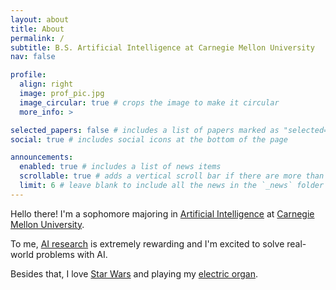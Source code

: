 ```yaml
---
layout: about
title: About
permalink: /
subtitle: B.S. Artificial Intelligence at Carnegie Mellon University
nav: false

profile:
  align: right
  image: prof_pic.jpg
  image_circular: true # crops the image to make it circular
  more_info: >

selected_papers: false # includes a list of papers marked as "selected={true}"
social: true # includes social icons at the bottom of the page

announcements:
  enabled: true # includes a list of news items
  scrollable: true # adds a vertical scroll bar if there are more than 3 news items
  limit: 6 # leave blank to include all the news in the `_news` folder
---
```


Hello there! I'm a sophomore majoring in <a href="https://www.cs.cmu.edu/bs-in-artificial-intelligence/">Artificial Intelligence</a> at <a href="https://www.cmu.edu/">Carnegie Mellon University</a>.

To me, <a href="/publications">AI research</a> is extremely rewarding and I'm excited to solve real-world problems with AI.

Besides that, I love <a href="/projects/2_project.html">Star Wars</a> and playing my <a href="https://www.youtube.com/@theglendalorian">electric organ</a>.
